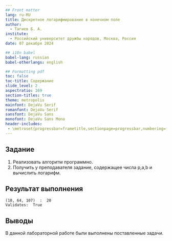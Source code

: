 ```yaml
---
## Front matter
lang: ru-RU
title: Дискретное логарифмирование в конечном поле
author:
  - Тагиев Б. А.
institute:
  - Российский университет дружбы народов, Москва, Россия
date: 07 декабря 2024

## i18n babel
babel-lang: russian
babel-otherlangs: english

## Formatting pdf
toc: false
toc-title: Содержание
slide_level: 2
aspectratio: 169
section-titles: true
theme: metropolis
mainfont: DejaVu Serif
romanfont: DejaVu Serif
sansfont: DejaVu Sans
monofont: DejaVu Sans Mono
header-includes:
 - \metroset{progressbar=frametitle,sectionpage=progressbar,numbering=fraction}
---
```



## Задание

1. Реализовать алгоритм программно.
2. Получить у преподавателя задание, содержащее числа p,a,b и вычислить логарифм.

## Результат выполнения

```
(10, 64, 107)  :  20
Validates:  True
```

## Выводы

В данной лабораторной работе были выполнены поставленные задачи.

